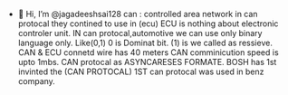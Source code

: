 - 👋 Hi, I’m @jagadeeshsai128
can : controlled area network
in can protocal they contined to use in (ecu)
ECU is nothing about electronic controler unit.
IN can protocal,automotive we can use only binary language only.
Like(0,1) 0 is Dominat bit.
(1) is we called as ressieve.
CAN & ECU connetd wire has 40 meters
CAN comminicution speed is upto 1mbs.
CAN protocal as ASYNCARESES FORMATE.
BOSH has 1st invinted the (CAN PROTOCAL)
1ST can protocal was used in benz company.

